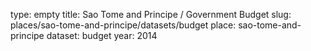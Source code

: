 type: empty
title: Sao Tome and Principe / Government Budget
slug: places/sao-tome-and-principe/datasets/budget
place: sao-tome-and-principe
dataset: budget
year: 2014
